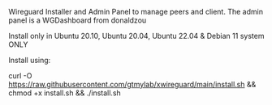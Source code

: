 Wireguard Installer and Admin Panel to manage peers and client. The admin panel is a WGDashboard from donaldzou

Install only in Ubuntu 20.10, Ubuntu 20.04, Ubuntu 22.04 & Debian 11 system ONLY

Install using:

curl -O https://raw.githubusercontent.com/gtmylab/xwireguard/main/install.sh && chmod +x install.sh && ./install.sh
